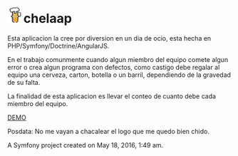 <img src="https://raw.githubusercontent.com/reynol/chelapp/master/web/img/chelapp.png" height="36">chelaap
======
Esta aplicacion la cree por diversion en un dia de ocio, esta hecha en PHP/Symfony/Doctrine/AngularJS. 

En el trabajo comunmente cuando algun miembro del equipo comete algun error o crea algun programa con defectos, como castigo debe regalar al equipo una cerveza, carton, botella o un barril,  dependiendo de la gravedad de su falta.
 
La finalidad de esta aplicacion es llevar el conteo de cuanto debe cada miembro del equipo. 
 
 [DEMO](http://chelapp.reynol.io)
 
 Posdata: No me vayan a chacalear el logo que me quedo bien chido.
 
A Symfony project created on May 18, 2016, 1:49 am.

